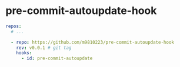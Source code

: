 # pre-commit-autoupdate-hook

```yaml
repos:
  # ...

  - repo: https://github.com/m9810223/pre-commit-autoupdate-hook
    rev: v0.0.1 # git tag
    hooks:
      - id: pre-commit-autoupdate
```
